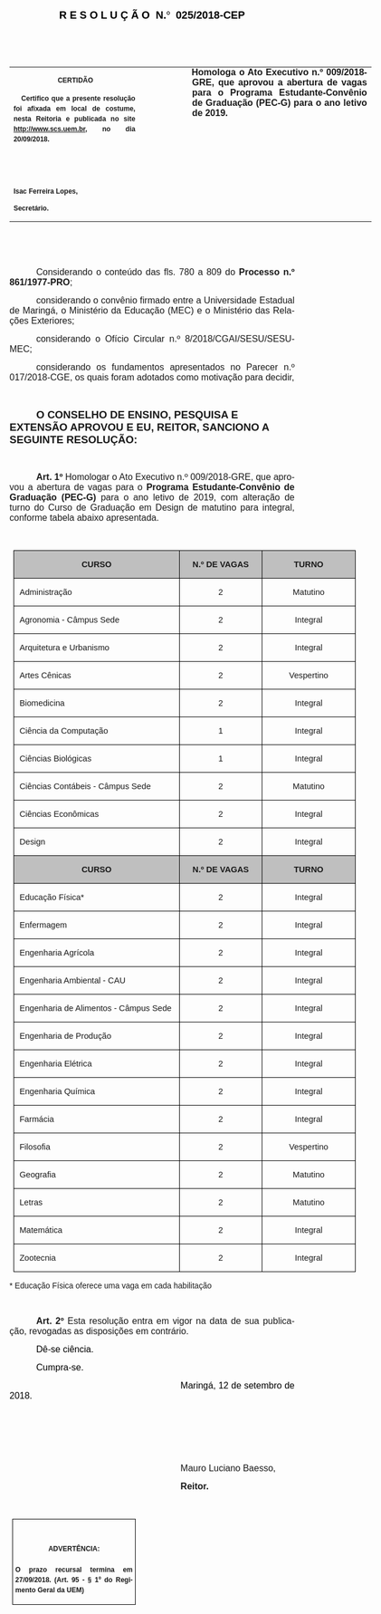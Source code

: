 <body lang=PT-BR link=blue vlink=purple style='tab-interval:35.4pt'>

<div class=WordSection1>

<p class=MsoNormal align=center style='text-align:center'><b><span
style='font-size:12.0pt;font-family:"Arial","sans-serif";color:black'><o:p>&nbsp;</o:p></span></b></p>

<p class=MsoNormal align=center style='text-align:center'><b><span
style='font-size:14.0pt;font-family:"Arial","sans-serif";color:black'>R E S O L
U Ç Ã O<span class=GramE><span style='mso-spacerun:yes'>  </span></span>N.</span></b><b><span
style='font-size:14.0pt;font-family:Symbol;color:black'>° <span
style='mso-spacerun:yes'> </span></span></b><b><span style='font-size:14.0pt;
font-family:"Arial","sans-serif";color:black'>025/2018-CEP<o:p></o:p></span></b></p>

<p class=MsoNormal align=center style='text-align:center'><b><span
style='font-size:12.0pt;font-family:"Arial","sans-serif";color:black'><o:p>&nbsp;</o:p></span></b></p>

<p class=MsoNormal style='text-align:justify'><span style='font-size:12.0pt;
font-family:"Arial","sans-serif";color:black'><o:p>&nbsp;</o:p></span></p>

<table class=MsoNormalTable border=0 cellspacing=0 cellpadding=0 width=640
 style='width:480.3pt;border-collapse:collapse;mso-yfti-tbllook:1184;
 mso-padding-alt:0cm 0cm 0cm 0cm'>
 <tr style='mso-yfti-irow:0;mso-yfti-firstrow:yes;mso-yfti-lastrow:yes'>
  <td width=225 valign=top style='width:168.45pt;padding:0cm 5.4pt 0cm 5.4pt'>
  <p class=MsoNormal align=center style='text-align:center;layout-grid-mode:
  char'><b><span style='font-size:9.0pt;font-family:"Arial","sans-serif"'>&nbsp;</span></b><b
  style='mso-bidi-font-weight:normal'><span style='font-size:9.0pt;mso-bidi-font-size:
  10.0pt;font-family:"Arial","sans-serif";mso-bidi-font-family:"Times New Roman";
  mso-no-proof:yes'>CERTIDÃO<o:p></o:p></span></b></p>
  <p class=MsoNormal style='text-align:justify;line-height:150%'><b
  style='mso-bidi-font-weight:normal'><span style='font-size:9.0pt;line-height:
  150%;font-family:"Arial","sans-serif";mso-bidi-font-family:"Times New Roman";
  mso-no-proof:yes'><span style='mso-spacerun:yes'>   </span>Certifico que a
  presente resolução foi afixada em local de costume, nesta Reitoria e
  publicada no site<span style='color:blue'> </span><a
  href="http://www.scs.uem.br/"><span style='text-decoration:none;text-underline:
  none'>http://www.scs.uem.br</span></a>, no dia</span></b><b style='mso-bidi-font-weight:
  normal'><span style='font-size:9.0pt;mso-bidi-font-size:10.0pt;line-height:
  150%;font-family:"Arial","sans-serif";mso-bidi-font-family:"Times New Roman";
  mso-no-proof:yes'> 20/09/2018.<o:p></o:p></span></b></p>
  <p class=MsoNormal><b style='mso-bidi-font-weight:normal'><span
  style='font-size:9.0pt;mso-bidi-font-size:10.0pt;font-family:"Arial","sans-serif";
  mso-bidi-font-family:"Times New Roman";mso-no-proof:yes'><o:p>&nbsp;</o:p></span></b></p>
  <p class=MsoNormal><b style='mso-bidi-font-weight:normal'><span
  style='font-size:9.0pt;mso-bidi-font-size:10.0pt;font-family:"Arial","sans-serif";
  mso-bidi-font-family:"Times New Roman";mso-no-proof:yes'><o:p>&nbsp;</o:p></span></b></p>
  <p class=MsoNormal><b style='mso-bidi-font-weight:normal'><span
  style='font-size:9.0pt;mso-bidi-font-size:10.0pt;font-family:"Arial","sans-serif";
  mso-bidi-font-family:"Times New Roman";mso-no-proof:yes'>Isac Ferreira Lopes,<o:p></o:p></span></b></p>
  <p class=MsoNormal><b style='mso-bidi-font-weight:normal'><span
  style='font-size:9.0pt;mso-bidi-font-size:10.0pt;font-family:"Arial","sans-serif";
  mso-bidi-font-family:"Times New Roman";mso-no-proof:yes'>Secretário.</span></b></p>
  </td>
  <td width=79 valign=top style='width:58.95pt;padding:0cm 5.4pt 0cm 5.4pt'>
  <p class=MsoNormal style='margin-right:-5.4pt'><b><span style='font-size:
  12.0pt;font-family:"Arial","sans-serif"'>&nbsp;</span></b></p>
  </td>
  <td width=337 valign=top style='width:252.9pt;padding:0cm 5.4pt 0cm 5.4pt'>
  <p class=MsoNormal style='margin-top:0cm;margin-right:.8pt;margin-bottom:
  0cm;margin-left:.6pt;margin-bottom:.0001pt;text-align:justify;text-indent:
  -.6pt'><b style='mso-bidi-font-weight:normal'><span style='font-size:12.0pt;
  font-family:"Arial","sans-serif"'>Homologa o Ato Executivo n.º 009/2018-GRE, que
  aprovou a abertura de vagas para o Programa Estudante-Convênio de Graduação
  (PEC-G) para o ano letivo de 2019<span style='mso-bidi-font-weight:bold;
  mso-no-proof:yes'>.</span><o:p></o:p></span></b></p>
  </td>
 </tr>
</table>

<p class=MsoNormal style='margin-bottom:4.0pt;text-align:justify;text-indent:
35.4pt'><span style='font-size:12.0pt;font-family:"Arial","sans-serif";
mso-no-proof:yes'><o:p>&nbsp;</o:p></span></p>

<p class=MsoNormal style='margin-bottom:4.0pt;text-align:justify;text-indent:
35.4pt'><span style='font-size:12.0pt;font-family:"Arial","sans-serif";
mso-no-proof:yes'><o:p>&nbsp;</o:p></span></p>

<p class=MsoNormal style='text-align:justify;text-indent:35.45pt'><span
style='font-size:12.0pt;font-family:"Arial","sans-serif";mso-no-proof:yes'>Considerando
o conteúdo das fls. 780 a 809 do <b style='mso-bidi-font-weight:normal'>Processo
n.º 861/1977-PRO</b>;<o:p></o:p></span></p>

<p class=MsoNormal style='text-align:justify;text-indent:35.45pt'><span
class=GramE><span style='font-size:12.0pt;font-family:"Arial","sans-serif"'>considerando</span></span><span
style='font-size:12.0pt;font-family:"Arial","sans-serif"'> o convênio firmado
entre a Universidade Estadual de Maringá, o Ministério da Educação (MEC) e o
Ministério das Relações Exteriores;<o:p></o:p></span></p>

<p class=MsoNormal style='text-align:justify;text-indent:35.4pt'><span
class=GramE><span style='font-size:12.0pt;font-family:"Arial","sans-serif"'>considerando</span></span><span
style='font-size:12.0pt;font-family:"Arial","sans-serif"'> o Ofício Circular n.º
8/2018/CGAI/SESU/SESU-MEC;<o:p></o:p></span></p>

<p class=MsoNormal style='text-align:justify;text-indent:35.45pt'><span
style='font-size:12.0pt;font-family:"Arial","sans-serif";mso-no-proof:yes'>considerando
os fundamentos apresentados no Parecer n.º 017/2018-CGE, os quais foram
adotados como motivação para decidir,<o:p></o:p></span></p>

<p class=MsoNormal style='margin-bottom:3.0pt;text-align:justify;text-indent:
35.45pt'><span style='font-size:12.0pt;font-family:"Arial","sans-serif";
mso-no-proof:yes'><o:p>&nbsp;</o:p></span></p>

<p class=MsoBodyTextIndent style='text-indent:35.4pt'><b style='mso-bidi-font-weight:
normal'><span lang=X-NONE style='font-size:14.0pt;font-family:"Arial","sans-serif";
mso-no-proof:yes'>O CONSELHO DE ENSINO, PESQUISA E EXTENSÃO APROVOU E EU, REITOR,
SANCIONO A SEGUINTE RESOLUÇÃO:</span></b><b style='mso-bidi-font-weight:normal'><span
lang=X-NONE style='font-size:12.0pt;font-family:"Arial","sans-serif";
mso-no-proof:yes'><o:p></o:p></span></b></p>

<p class=MsoBodyTextIndent style='text-indent:0cm'><b style='mso-bidi-font-weight:
normal'><span style='font-size:12.0pt;font-family:"Arial","sans-serif";
mso-ansi-language:PT-BR;mso-no-proof:yes'><o:p>&nbsp;</o:p></span></b></p>

<p class=MsoNormal style='text-align:justify;text-indent:35.45pt;text-autospace:
ideograph-other'><b><span style='font-size:12.0pt;font-family:"Arial","sans-serif"'>Art.
1º </span></b><span style='font-size:12.0pt;font-family:"Arial","sans-serif";
mso-bidi-font-weight:bold'>Homologar o Ato Executivo n.º </span><span
style='font-size:12.0pt;font-family:"Arial","sans-serif"'>009/2018-GRE, que aprovou
a abertura de vagas para o <b style='mso-bidi-font-weight:normal'>Programa
Estudante-Convênio de Graduação (PEC-G)</b> para o ano letivo de 2019, com
alteração de turno do Curso de Graduação em Design de matutino para integral, conforme
tabela abaixo apresentada.<o:p></o:p></span></p>

<p class=MsoNormal style='text-align:justify;text-indent:35.45pt;text-autospace:
ideograph-other'><span style='font-size:12.0pt;font-family:"Arial","sans-serif"'><o:p>&nbsp;</o:p></span></p>

<table class=MsoNormalTable border=1 cellspacing=0 cellpadding=0 width=605
 style='width:16.0cm;margin-left:5.4pt;border-collapse:collapse;border:none;
 mso-border-alt:solid windowtext .5pt;mso-yfti-tbllook:1184;mso-padding-alt:
 0cm 5.4pt 0cm 5.4pt;mso-border-insideh:.5pt solid windowtext;mso-border-insidev:
 .5pt solid windowtext'>
 <tr style='mso-yfti-irow:0;mso-yfti-firstrow:yes'>
  <td width=302 valign=top style='width:8.0cm;border:solid windowtext 1.0pt;
  mso-border-alt:solid windowtext .5pt;background:#BFBFBF;padding:0cm 5.4pt 0cm 5.4pt'>
  <p class=MsoNormal align=center style='text-align:center;tab-stops:center 220.95pt right 441.9pt'><b
  style='mso-bidi-font-weight:normal'><span style='font-size:11.0pt;font-family:
  "Arial","sans-serif"'>CURSO<o:p></o:p></span></b></p>
  </td>
  <td width=142 valign=top style='width:106.35pt;border:solid windowtext 1.0pt;
  border-left:none;mso-border-left-alt:solid windowtext .5pt;mso-border-alt:
  solid windowtext .5pt;background:#BFBFBF;padding:0cm 5.4pt 0cm 5.4pt'>
  <p class=MsoNormal align=center style='text-align:center;tab-stops:center 220.95pt right 441.9pt'><b
  style='mso-bidi-font-weight:normal'><span style='font-size:11.0pt;font-family:
  "Arial","sans-serif"'>N.º DE VAGAS<o:p></o:p></span></b></p>
  </td>
  <td width=161 valign=top style='width:120.45pt;border:solid windowtext 1.0pt;
  border-left:none;mso-border-left-alt:solid windowtext .5pt;mso-border-alt:
  solid windowtext .5pt;background:#BFBFBF;padding:0cm 5.4pt 0cm 5.4pt'>
  <p class=MsoNormal align=center style='text-align:center;tab-stops:center 220.95pt right 441.9pt'><b
  style='mso-bidi-font-weight:normal'><span style='font-size:11.0pt;font-family:
  "Arial","sans-serif"'>TURNO<o:p></o:p></span></b></p>
  </td>
 </tr>
 <tr style='mso-yfti-irow:1'>
  <td width=302 valign=top style='width:8.0cm;border:solid windowtext 1.0pt;
  border-top:none;mso-border-top-alt:solid windowtext .5pt;mso-border-alt:solid windowtext .5pt;
  padding:0cm 5.4pt 0cm 5.4pt'>
  <p class=MsoNormal style='margin-left:1.7pt;tab-stops:center 220.95pt right 441.9pt'><span
  style='font-size:11.0pt;font-family:"Arial","sans-serif"'>Administração<o:p></o:p></span></p>
  </td>
  <td width=142 valign=top style='width:106.35pt;border-top:none;border-left:
  none;border-bottom:solid windowtext 1.0pt;border-right:solid windowtext 1.0pt;
  mso-border-top-alt:solid windowtext .5pt;mso-border-left-alt:solid windowtext .5pt;
  mso-border-alt:solid windowtext .5pt;padding:0cm 5.4pt 0cm 5.4pt'>
  <p class=MsoNormal align=center style='text-align:center;tab-stops:center 220.95pt right 441.9pt'><span
  class=GramE><span style='font-size:11.0pt;font-family:"Arial","sans-serif"'>2</span></span><span
  style='font-size:11.0pt;font-family:"Arial","sans-serif"'><o:p></o:p></span></p>
  </td>
  <td width=161 valign=top style='width:120.45pt;border-top:none;border-left:
  none;border-bottom:solid windowtext 1.0pt;border-right:solid windowtext 1.0pt;
  mso-border-top-alt:solid windowtext .5pt;mso-border-left-alt:solid windowtext .5pt;
  mso-border-alt:solid windowtext .5pt;padding:0cm 5.4pt 0cm 5.4pt'>
  <p class=MsoNormal align=center style='text-align:center;tab-stops:center 220.95pt right 441.9pt'><span
  style='font-size:11.0pt;font-family:"Arial","sans-serif"'>Matutino<o:p></o:p></span></p>
  </td>
 </tr>
 <tr style='mso-yfti-irow:2'>
  <td width=302 valign=top style='width:8.0cm;border:solid windowtext 1.0pt;
  border-top:none;mso-border-top-alt:solid windowtext .5pt;mso-border-alt:solid windowtext .5pt;
  padding:0cm 5.4pt 0cm 5.4pt'>
  <p class=MsoNormal style='margin-left:1.7pt;tab-stops:center 220.95pt right 441.9pt'><span
  style='font-size:11.0pt;font-family:"Arial","sans-serif"'>Agronomia - Câmpus
  Sede<o:p></o:p></span></p>
  </td>
  <td width=142 valign=top style='width:106.35pt;border-top:none;border-left:
  none;border-bottom:solid windowtext 1.0pt;border-right:solid windowtext 1.0pt;
  mso-border-top-alt:solid windowtext .5pt;mso-border-left-alt:solid windowtext .5pt;
  mso-border-alt:solid windowtext .5pt;padding:0cm 5.4pt 0cm 5.4pt'>
  <p class=MsoNormal align=center style='text-align:center;tab-stops:center 220.95pt right 441.9pt'><span
  class=GramE><span style='font-size:11.0pt;font-family:"Arial","sans-serif"'>2</span></span><span
  style='font-size:11.0pt;font-family:"Arial","sans-serif"'><o:p></o:p></span></p>
  </td>
  <td width=161 valign=top style='width:120.45pt;border-top:none;border-left:
  none;border-bottom:solid windowtext 1.0pt;border-right:solid windowtext 1.0pt;
  mso-border-top-alt:solid windowtext .5pt;mso-border-left-alt:solid windowtext .5pt;
  mso-border-alt:solid windowtext .5pt;padding:0cm 5.4pt 0cm 5.4pt'>
  <p class=MsoNormal align=center style='text-align:center;tab-stops:center 220.95pt right 441.9pt'><span
  style='font-size:11.0pt;font-family:"Arial","sans-serif"'>Integral<o:p></o:p></span></p>
  </td>
 </tr>
 <tr style='mso-yfti-irow:3'>
  <td width=302 valign=top style='width:8.0cm;border:solid windowtext 1.0pt;
  border-top:none;mso-border-top-alt:solid windowtext .5pt;mso-border-alt:solid windowtext .5pt;
  padding:0cm 5.4pt 0cm 5.4pt'>
  <p class=MsoNormal style='margin-left:1.7pt;tab-stops:center 220.95pt right 441.9pt'><span
  style='font-size:11.0pt;font-family:"Arial","sans-serif"'>Arquitetura e
  Urbanismo<o:p></o:p></span></p>
  </td>
  <td width=142 valign=top style='width:106.35pt;border-top:none;border-left:
  none;border-bottom:solid windowtext 1.0pt;border-right:solid windowtext 1.0pt;
  mso-border-top-alt:solid windowtext .5pt;mso-border-left-alt:solid windowtext .5pt;
  mso-border-alt:solid windowtext .5pt;padding:0cm 5.4pt 0cm 5.4pt'>
  <p class=MsoNormal align=center style='text-align:center;tab-stops:center 220.95pt right 441.9pt'><span
  class=GramE><span style='font-size:11.0pt;font-family:"Arial","sans-serif"'>2</span></span><span
  style='font-size:11.0pt;font-family:"Arial","sans-serif"'><o:p></o:p></span></p>
  </td>
  <td width=161 valign=top style='width:120.45pt;border-top:none;border-left:
  none;border-bottom:solid windowtext 1.0pt;border-right:solid windowtext 1.0pt;
  mso-border-top-alt:solid windowtext .5pt;mso-border-left-alt:solid windowtext .5pt;
  mso-border-alt:solid windowtext .5pt;padding:0cm 5.4pt 0cm 5.4pt'>
  <p class=MsoNormal align=center style='text-align:center;tab-stops:center 220.95pt right 441.9pt'><span
  style='font-size:11.0pt;font-family:"Arial","sans-serif"'>Integral<o:p></o:p></span></p>
  </td>
 </tr>
 <tr style='mso-yfti-irow:4'>
  <td width=302 valign=top style='width:8.0cm;border:solid windowtext 1.0pt;
  border-top:none;mso-border-top-alt:solid windowtext .5pt;mso-border-alt:solid windowtext .5pt;
  padding:0cm 5.4pt 0cm 5.4pt'>
  <p class=MsoNormal style='margin-left:1.7pt;tab-stops:center 220.95pt right 441.9pt'><span
  style='font-size:11.0pt;font-family:"Arial","sans-serif"'>Artes Cênicas<o:p></o:p></span></p>
  </td>
  <td width=142 valign=top style='width:106.35pt;border-top:none;border-left:
  none;border-bottom:solid windowtext 1.0pt;border-right:solid windowtext 1.0pt;
  mso-border-top-alt:solid windowtext .5pt;mso-border-left-alt:solid windowtext .5pt;
  mso-border-alt:solid windowtext .5pt;padding:0cm 5.4pt 0cm 5.4pt'>
  <p class=MsoNormal align=center style='text-align:center;tab-stops:center 220.95pt right 441.9pt'><span
  class=GramE><span style='font-size:11.0pt;font-family:"Arial","sans-serif"'>2</span></span><span
  style='font-size:11.0pt;font-family:"Arial","sans-serif"'><o:p></o:p></span></p>
  </td>
  <td width=161 valign=top style='width:120.45pt;border-top:none;border-left:
  none;border-bottom:solid windowtext 1.0pt;border-right:solid windowtext 1.0pt;
  mso-border-top-alt:solid windowtext .5pt;mso-border-left-alt:solid windowtext .5pt;
  mso-border-alt:solid windowtext .5pt;padding:0cm 5.4pt 0cm 5.4pt'>
  <p class=MsoNormal align=center style='text-align:center;tab-stops:center 220.95pt right 441.9pt'><span
  style='font-size:11.0pt;font-family:"Arial","sans-serif"'>Vespertino<o:p></o:p></span></p>
  </td>
 </tr>
 <tr style='mso-yfti-irow:5'>
  <td width=302 valign=top style='width:8.0cm;border:solid windowtext 1.0pt;
  border-top:none;mso-border-top-alt:solid windowtext .5pt;mso-border-alt:solid windowtext .5pt;
  padding:0cm 5.4pt 0cm 5.4pt'>
  <p class=MsoNormal style='margin-left:1.7pt;tab-stops:center 220.95pt right 441.9pt'><span
  style='font-size:11.0pt;font-family:"Arial","sans-serif"'>Biomedicina<o:p></o:p></span></p>
  </td>
  <td width=142 valign=top style='width:106.35pt;border-top:none;border-left:
  none;border-bottom:solid windowtext 1.0pt;border-right:solid windowtext 1.0pt;
  mso-border-top-alt:solid windowtext .5pt;mso-border-left-alt:solid windowtext .5pt;
  mso-border-alt:solid windowtext .5pt;padding:0cm 5.4pt 0cm 5.4pt'>
  <p class=MsoNormal align=center style='text-align:center;tab-stops:center 220.95pt right 441.9pt'><span
  class=GramE><span style='font-size:11.0pt;font-family:"Arial","sans-serif"'>2</span></span><span
  style='font-size:11.0pt;font-family:"Arial","sans-serif"'><o:p></o:p></span></p>
  </td>
  <td width=161 valign=top style='width:120.45pt;border-top:none;border-left:
  none;border-bottom:solid windowtext 1.0pt;border-right:solid windowtext 1.0pt;
  mso-border-top-alt:solid windowtext .5pt;mso-border-left-alt:solid windowtext .5pt;
  mso-border-alt:solid windowtext .5pt;padding:0cm 5.4pt 0cm 5.4pt'>
  <p class=MsoNormal align=center style='text-align:center;tab-stops:center 220.95pt right 441.9pt'><span
  style='font-size:11.0pt;font-family:"Arial","sans-serif"'>Integral<o:p></o:p></span></p>
  </td>
 </tr>
 <tr style='mso-yfti-irow:6'>
  <td width=302 valign=top style='width:8.0cm;border:solid windowtext 1.0pt;
  border-top:none;mso-border-top-alt:solid windowtext .5pt;mso-border-alt:solid windowtext .5pt;
  padding:0cm 5.4pt 0cm 5.4pt'>
  <p class=MsoNormal style='margin-left:1.7pt;tab-stops:center 220.95pt right 441.9pt'><span
  style='font-size:11.0pt;font-family:"Arial","sans-serif"'>Ciência da
  Computação<o:p></o:p></span></p>
  </td>
  <td width=142 valign=top style='width:106.35pt;border-top:none;border-left:
  none;border-bottom:solid windowtext 1.0pt;border-right:solid windowtext 1.0pt;
  mso-border-top-alt:solid windowtext .5pt;mso-border-left-alt:solid windowtext .5pt;
  mso-border-alt:solid windowtext .5pt;padding:0cm 5.4pt 0cm 5.4pt'>
  <p class=MsoNormal align=center style='text-align:center;tab-stops:center 220.95pt right 441.9pt'><span
  class=GramE><span style='font-size:11.0pt;font-family:"Arial","sans-serif"'>1</span></span><span
  style='font-size:11.0pt;font-family:"Arial","sans-serif"'><o:p></o:p></span></p>
  </td>
  <td width=161 valign=top style='width:120.45pt;border-top:none;border-left:
  none;border-bottom:solid windowtext 1.0pt;border-right:solid windowtext 1.0pt;
  mso-border-top-alt:solid windowtext .5pt;mso-border-left-alt:solid windowtext .5pt;
  mso-border-alt:solid windowtext .5pt;padding:0cm 5.4pt 0cm 5.4pt'>
  <p class=MsoNormal align=center style='text-align:center;tab-stops:center 220.95pt right 441.9pt'><span
  style='font-size:11.0pt;font-family:"Arial","sans-serif"'>Integral<o:p></o:p></span></p>
  </td>
 </tr>
 <tr style='mso-yfti-irow:7'>
  <td width=302 valign=top style='width:8.0cm;border:solid windowtext 1.0pt;
  border-top:none;mso-border-top-alt:solid windowtext .5pt;mso-border-alt:solid windowtext .5pt;
  padding:0cm 5.4pt 0cm 5.4pt'>
  <p class=MsoNormal style='margin-left:1.7pt;tab-stops:center 220.95pt right 441.9pt'><span
  style='font-size:11.0pt;font-family:"Arial","sans-serif"'>Ciências Biológicas<o:p></o:p></span></p>
  </td>
  <td width=142 valign=top style='width:106.35pt;border-top:none;border-left:
  none;border-bottom:solid windowtext 1.0pt;border-right:solid windowtext 1.0pt;
  mso-border-top-alt:solid windowtext .5pt;mso-border-left-alt:solid windowtext .5pt;
  mso-border-alt:solid windowtext .5pt;padding:0cm 5.4pt 0cm 5.4pt'>
  <p class=MsoNormal align=center style='text-align:center;tab-stops:center 220.95pt right 441.9pt'><span
  class=GramE><span style='font-size:11.0pt;font-family:"Arial","sans-serif"'>1</span></span><span
  style='font-size:11.0pt;font-family:"Arial","sans-serif"'><o:p></o:p></span></p>
  </td>
  <td width=161 valign=top style='width:120.45pt;border-top:none;border-left:
  none;border-bottom:solid windowtext 1.0pt;border-right:solid windowtext 1.0pt;
  mso-border-top-alt:solid windowtext .5pt;mso-border-left-alt:solid windowtext .5pt;
  mso-border-alt:solid windowtext .5pt;padding:0cm 5.4pt 0cm 5.4pt'>
  <p class=MsoNormal align=center style='text-align:center;tab-stops:center 220.95pt right 441.9pt'><span
  style='font-size:11.0pt;font-family:"Arial","sans-serif"'>Integral<o:p></o:p></span></p>
  </td>
 </tr>
 <tr style='mso-yfti-irow:8'>
  <td width=302 valign=top style='width:8.0cm;border:solid windowtext 1.0pt;
  border-top:none;mso-border-top-alt:solid windowtext .5pt;mso-border-alt:solid windowtext .5pt;
  padding:0cm 5.4pt 0cm 5.4pt'>
  <p class=MsoNormal style='margin-left:1.7pt;tab-stops:center 220.95pt right 441.9pt'><span
  style='font-size:11.0pt;font-family:"Arial","sans-serif"'>Ciências Contábeis
  - Câmpus Sede<o:p></o:p></span></p>
  </td>
  <td width=142 valign=top style='width:106.35pt;border-top:none;border-left:
  none;border-bottom:solid windowtext 1.0pt;border-right:solid windowtext 1.0pt;
  mso-border-top-alt:solid windowtext .5pt;mso-border-left-alt:solid windowtext .5pt;
  mso-border-alt:solid windowtext .5pt;padding:0cm 5.4pt 0cm 5.4pt'>
  <p class=MsoNormal align=center style='text-align:center;tab-stops:center 220.95pt right 441.9pt'><span
  class=GramE><span style='font-size:11.0pt;font-family:"Arial","sans-serif"'>2</span></span><span
  style='font-size:11.0pt;font-family:"Arial","sans-serif"'><o:p></o:p></span></p>
  </td>
  <td width=161 valign=top style='width:120.45pt;border-top:none;border-left:
  none;border-bottom:solid windowtext 1.0pt;border-right:solid windowtext 1.0pt;
  mso-border-top-alt:solid windowtext .5pt;mso-border-left-alt:solid windowtext .5pt;
  mso-border-alt:solid windowtext .5pt;padding:0cm 5.4pt 0cm 5.4pt'>
  <p class=MsoNormal align=center style='text-align:center;tab-stops:center 220.95pt right 441.9pt'><span
  style='font-size:11.0pt;font-family:"Arial","sans-serif"'>Matutino<o:p></o:p></span></p>
  </td>
 </tr>
 <tr style='mso-yfti-irow:9'>
  <td width=302 valign=top style='width:8.0cm;border:solid windowtext 1.0pt;
  border-top:none;mso-border-top-alt:solid windowtext .5pt;mso-border-alt:solid windowtext .5pt;
  padding:0cm 5.4pt 0cm 5.4pt'>
  <p class=MsoNormal style='margin-left:1.7pt;tab-stops:center 220.95pt right 441.9pt'><span
  style='font-size:11.0pt;font-family:"Arial","sans-serif"'>Ciências Econômicas<o:p></o:p></span></p>
  </td>
  <td width=142 valign=top style='width:106.35pt;border-top:none;border-left:
  none;border-bottom:solid windowtext 1.0pt;border-right:solid windowtext 1.0pt;
  mso-border-top-alt:solid windowtext .5pt;mso-border-left-alt:solid windowtext .5pt;
  mso-border-alt:solid windowtext .5pt;padding:0cm 5.4pt 0cm 5.4pt'>
  <p class=MsoNormal align=center style='text-align:center;tab-stops:center 220.95pt right 441.9pt'><span
  class=GramE><span style='font-size:11.0pt;font-family:"Arial","sans-serif"'>2</span></span><span
  style='font-size:11.0pt;font-family:"Arial","sans-serif"'><o:p></o:p></span></p>
  </td>
  <td width=161 valign=top style='width:120.45pt;border-top:none;border-left:
  none;border-bottom:solid windowtext 1.0pt;border-right:solid windowtext 1.0pt;
  mso-border-top-alt:solid windowtext .5pt;mso-border-left-alt:solid windowtext .5pt;
  mso-border-alt:solid windowtext .5pt;padding:0cm 5.4pt 0cm 5.4pt'>
  <p class=MsoNormal align=center style='text-align:center;tab-stops:center 220.95pt right 441.9pt'><span
  style='font-size:11.0pt;font-family:"Arial","sans-serif"'>Integral<o:p></o:p></span></p>
  </td>
 </tr>
 <tr style='mso-yfti-irow:10'>
  <td width=302 valign=top style='width:8.0cm;border:solid windowtext 1.0pt;
  border-top:none;mso-border-top-alt:solid windowtext .5pt;mso-border-alt:solid windowtext .5pt;
  padding:0cm 5.4pt 0cm 5.4pt'>
  <p class=MsoNormal style='margin-left:1.7pt;tab-stops:center 220.95pt right 441.9pt'><span
  style='font-size:11.0pt;font-family:"Arial","sans-serif"'>Design<o:p></o:p></span></p>
  </td>
  <td width=142 valign=top style='width:106.35pt;border-top:none;border-left:
  none;border-bottom:solid windowtext 1.0pt;border-right:solid windowtext 1.0pt;
  mso-border-top-alt:solid windowtext .5pt;mso-border-left-alt:solid windowtext .5pt;
  mso-border-alt:solid windowtext .5pt;padding:0cm 5.4pt 0cm 5.4pt'>
  <p class=MsoNormal align=center style='text-align:center;tab-stops:center 220.95pt right 441.9pt'><span
  class=GramE><span style='font-size:11.0pt;font-family:"Arial","sans-serif"'>2</span></span><span
  style='font-size:11.0pt;font-family:"Arial","sans-serif"'><o:p></o:p></span></p>
  </td>
  <td width=161 valign=top style='width:120.45pt;border-top:none;border-left:
  none;border-bottom:solid windowtext 1.0pt;border-right:solid windowtext 1.0pt;
  mso-border-top-alt:solid windowtext .5pt;mso-border-left-alt:solid windowtext .5pt;
  mso-border-alt:solid windowtext .5pt;padding:0cm 5.4pt 0cm 5.4pt'>
  <p class=MsoNormal align=center style='text-align:center;tab-stops:center 220.95pt right 441.9pt'><span
  style='font-size:11.0pt;font-family:"Arial","sans-serif"'>Integral<o:p></o:p></span></p>
  </td>
 </tr>
 <tr style='mso-yfti-irow:11'>
  <td width=302 valign=top style='width:8.0cm;border:solid windowtext 1.0pt;
  border-top:none;mso-border-top-alt:solid windowtext .5pt;mso-border-alt:solid windowtext .5pt;
  background:#BFBFBF;padding:0cm 5.4pt 0cm 5.4pt'>
  <p class=MsoNormal align=center style='text-align:center;tab-stops:center 220.95pt right 441.9pt'><b
  style='mso-bidi-font-weight:normal'><span style='font-size:11.0pt;font-family:
  "Arial","sans-serif"'>CURSO<o:p></o:p></span></b></p>
  </td>
  <td width=142 valign=top style='width:106.35pt;border-top:none;border-left:
  none;border-bottom:solid windowtext 1.0pt;border-right:solid windowtext 1.0pt;
  mso-border-top-alt:solid windowtext .5pt;mso-border-left-alt:solid windowtext .5pt;
  mso-border-alt:solid windowtext .5pt;background:#BFBFBF;padding:0cm 5.4pt 0cm 5.4pt'>
  <p class=MsoNormal align=center style='text-align:center;tab-stops:center 220.95pt right 441.9pt'><b
  style='mso-bidi-font-weight:normal'><span style='font-size:11.0pt;font-family:
  "Arial","sans-serif"'>N.º DE VAGAS<o:p></o:p></span></b></p>
  </td>
  <td width=161 valign=top style='width:120.45pt;border-top:none;border-left:
  none;border-bottom:solid windowtext 1.0pt;border-right:solid windowtext 1.0pt;
  mso-border-top-alt:solid windowtext .5pt;mso-border-left-alt:solid windowtext .5pt;
  mso-border-alt:solid windowtext .5pt;background:#BFBFBF;padding:0cm 5.4pt 0cm 5.4pt'>
  <p class=MsoNormal align=center style='text-align:center;tab-stops:center 220.95pt right 441.9pt'><b
  style='mso-bidi-font-weight:normal'><span style='font-size:11.0pt;font-family:
  "Arial","sans-serif"'>TURNO<o:p></o:p></span></b></p>
  </td>
 </tr>
 <tr style='mso-yfti-irow:12'>
  <td width=302 valign=top style='width:8.0cm;border:solid windowtext 1.0pt;
  border-top:none;mso-border-top-alt:solid windowtext .5pt;mso-border-alt:solid windowtext .5pt;
  padding:0cm 5.4pt 0cm 5.4pt'>
  <p class=MsoNormal style='margin-left:1.7pt;tab-stops:center 220.95pt right 441.9pt'><span
  style='font-size:11.0pt;font-family:"Arial","sans-serif"'>Educação Física*<o:p></o:p></span></p>
  </td>
  <td width=142 valign=top style='width:106.35pt;border-top:none;border-left:
  none;border-bottom:solid windowtext 1.0pt;border-right:solid windowtext 1.0pt;
  mso-border-top-alt:solid windowtext .5pt;mso-border-left-alt:solid windowtext .5pt;
  mso-border-alt:solid windowtext .5pt;padding:0cm 5.4pt 0cm 5.4pt'>
  <p class=MsoNormal align=center style='text-align:center;tab-stops:center 220.95pt right 441.9pt'><span
  class=GramE><span style='font-size:11.0pt;font-family:"Arial","sans-serif"'>2</span></span><span
  style='font-size:11.0pt;font-family:"Arial","sans-serif"'><o:p></o:p></span></p>
  </td>
  <td width=161 valign=top style='width:120.45pt;border-top:none;border-left:
  none;border-bottom:solid windowtext 1.0pt;border-right:solid windowtext 1.0pt;
  mso-border-top-alt:solid windowtext .5pt;mso-border-left-alt:solid windowtext .5pt;
  mso-border-alt:solid windowtext .5pt;padding:0cm 5.4pt 0cm 5.4pt'>
  <p class=MsoNormal align=center style='text-align:center;tab-stops:center 220.95pt right 441.9pt'><span
  style='font-size:11.0pt;font-family:"Arial","sans-serif"'>Integral<o:p></o:p></span></p>
  </td>
 </tr>
 <tr style='mso-yfti-irow:13'>
  <td width=302 valign=top style='width:8.0cm;border:solid windowtext 1.0pt;
  border-top:none;mso-border-top-alt:solid windowtext .5pt;mso-border-alt:solid windowtext .5pt;
  padding:0cm 5.4pt 0cm 5.4pt'>
  <p class=MsoNormal style='margin-left:1.7pt;tab-stops:center 220.95pt right 441.9pt'><span
  style='font-size:11.0pt;font-family:"Arial","sans-serif"'>Enfermagem<o:p></o:p></span></p>
  </td>
  <td width=142 valign=top style='width:106.35pt;border-top:none;border-left:
  none;border-bottom:solid windowtext 1.0pt;border-right:solid windowtext 1.0pt;
  mso-border-top-alt:solid windowtext .5pt;mso-border-left-alt:solid windowtext .5pt;
  mso-border-alt:solid windowtext .5pt;padding:0cm 5.4pt 0cm 5.4pt'>
  <p class=MsoNormal align=center style='text-align:center;tab-stops:center 220.95pt right 441.9pt'><span
  class=GramE><span style='font-size:11.0pt;font-family:"Arial","sans-serif"'>2</span></span><span
  style='font-size:11.0pt;font-family:"Arial","sans-serif"'><o:p></o:p></span></p>
  </td>
  <td width=161 valign=top style='width:120.45pt;border-top:none;border-left:
  none;border-bottom:solid windowtext 1.0pt;border-right:solid windowtext 1.0pt;
  mso-border-top-alt:solid windowtext .5pt;mso-border-left-alt:solid windowtext .5pt;
  mso-border-alt:solid windowtext .5pt;padding:0cm 5.4pt 0cm 5.4pt'>
  <p class=MsoNormal align=center style='text-align:center;tab-stops:center 220.95pt right 441.9pt'><span
  style='font-size:11.0pt;font-family:"Arial","sans-serif"'>Integral<o:p></o:p></span></p>
  </td>
 </tr>
 <tr style='mso-yfti-irow:14'>
  <td width=302 valign=top style='width:8.0cm;border:solid windowtext 1.0pt;
  border-top:none;mso-border-top-alt:solid windowtext .5pt;mso-border-alt:solid windowtext .5pt;
  padding:0cm 5.4pt 0cm 5.4pt'>
  <p class=MsoNormal style='margin-left:1.7pt;tab-stops:center 220.95pt right 441.9pt'><span
  style='font-size:11.0pt;font-family:"Arial","sans-serif"'>Engenharia Agrícola<o:p></o:p></span></p>
  </td>
  <td width=142 valign=top style='width:106.35pt;border-top:none;border-left:
  none;border-bottom:solid windowtext 1.0pt;border-right:solid windowtext 1.0pt;
  mso-border-top-alt:solid windowtext .5pt;mso-border-left-alt:solid windowtext .5pt;
  mso-border-alt:solid windowtext .5pt;padding:0cm 5.4pt 0cm 5.4pt'>
  <p class=MsoNormal align=center style='text-align:center;tab-stops:center 220.95pt right 441.9pt'><span
  class=GramE><span style='font-size:11.0pt;font-family:"Arial","sans-serif"'>2</span></span><span
  style='font-size:11.0pt;font-family:"Arial","sans-serif"'><o:p></o:p></span></p>
  </td>
  <td width=161 valign=top style='width:120.45pt;border-top:none;border-left:
  none;border-bottom:solid windowtext 1.0pt;border-right:solid windowtext 1.0pt;
  mso-border-top-alt:solid windowtext .5pt;mso-border-left-alt:solid windowtext .5pt;
  mso-border-alt:solid windowtext .5pt;padding:0cm 5.4pt 0cm 5.4pt'>
  <p class=MsoNormal align=center style='text-align:center;tab-stops:center 220.95pt right 441.9pt'><span
  style='font-size:11.0pt;font-family:"Arial","sans-serif"'>Integral<o:p></o:p></span></p>
  </td>
 </tr>
 <tr style='mso-yfti-irow:15'>
  <td width=302 valign=top style='width:8.0cm;border:solid windowtext 1.0pt;
  border-top:none;mso-border-top-alt:solid windowtext .5pt;mso-border-alt:solid windowtext .5pt;
  padding:0cm 5.4pt 0cm 5.4pt'>
  <p class=MsoNormal style='margin-left:1.7pt;tab-stops:center 220.95pt right 441.9pt'><span
  style='font-size:11.0pt;font-family:"Arial","sans-serif"'>Engenharia
  Ambiental - CAU<o:p></o:p></span></p>
  </td>
  <td width=142 valign=top style='width:106.35pt;border-top:none;border-left:
  none;border-bottom:solid windowtext 1.0pt;border-right:solid windowtext 1.0pt;
  mso-border-top-alt:solid windowtext .5pt;mso-border-left-alt:solid windowtext .5pt;
  mso-border-alt:solid windowtext .5pt;padding:0cm 5.4pt 0cm 5.4pt'>
  <p class=MsoNormal align=center style='text-align:center;tab-stops:center 220.95pt right 441.9pt'><span
  class=GramE><span style='font-size:11.0pt;font-family:"Arial","sans-serif"'>2</span></span><span
  style='font-size:11.0pt;font-family:"Arial","sans-serif"'><o:p></o:p></span></p>
  </td>
  <td width=161 valign=top style='width:120.45pt;border-top:none;border-left:
  none;border-bottom:solid windowtext 1.0pt;border-right:solid windowtext 1.0pt;
  mso-border-top-alt:solid windowtext .5pt;mso-border-left-alt:solid windowtext .5pt;
  mso-border-alt:solid windowtext .5pt;padding:0cm 5.4pt 0cm 5.4pt'>
  <p class=MsoNormal align=center style='text-align:center;tab-stops:center 220.95pt right 441.9pt'><span
  style='font-size:11.0pt;font-family:"Arial","sans-serif"'>Integral<o:p></o:p></span></p>
  </td>
 </tr>
 <tr style='mso-yfti-irow:16'>
  <td width=302 valign=top style='width:8.0cm;border:solid windowtext 1.0pt;
  border-top:none;mso-border-top-alt:solid windowtext .5pt;mso-border-alt:solid windowtext .5pt;
  padding:0cm 5.4pt 0cm 5.4pt'>
  <p class=MsoNormal style='margin-left:1.7pt;tab-stops:center 220.95pt right 441.9pt'><span
  style='font-size:11.0pt;font-family:"Arial","sans-serif"'>Engenharia de
  Alimentos - Câmpus Sede<o:p></o:p></span></p>
  </td>
  <td width=142 valign=top style='width:106.35pt;border-top:none;border-left:
  none;border-bottom:solid windowtext 1.0pt;border-right:solid windowtext 1.0pt;
  mso-border-top-alt:solid windowtext .5pt;mso-border-left-alt:solid windowtext .5pt;
  mso-border-alt:solid windowtext .5pt;padding:0cm 5.4pt 0cm 5.4pt'>
  <p class=MsoNormal align=center style='text-align:center;tab-stops:center 220.95pt right 441.9pt'><span
  class=GramE><span style='font-size:11.0pt;font-family:"Arial","sans-serif"'>2</span></span><span
  style='font-size:11.0pt;font-family:"Arial","sans-serif"'><o:p></o:p></span></p>
  </td>
  <td width=161 valign=top style='width:120.45pt;border-top:none;border-left:
  none;border-bottom:solid windowtext 1.0pt;border-right:solid windowtext 1.0pt;
  mso-border-top-alt:solid windowtext .5pt;mso-border-left-alt:solid windowtext .5pt;
  mso-border-alt:solid windowtext .5pt;padding:0cm 5.4pt 0cm 5.4pt'>
  <p class=MsoNormal align=center style='text-align:center;tab-stops:center 220.95pt right 441.9pt'><span
  style='font-size:11.0pt;font-family:"Arial","sans-serif"'>Integral<o:p></o:p></span></p>
  </td>
 </tr>
 <tr style='mso-yfti-irow:17'>
  <td width=302 valign=top style='width:8.0cm;border:solid windowtext 1.0pt;
  border-top:none;mso-border-top-alt:solid windowtext .5pt;mso-border-alt:solid windowtext .5pt;
  padding:0cm 5.4pt 0cm 5.4pt'>
  <p class=MsoNormal style='margin-left:1.7pt;tab-stops:center 220.95pt right 441.9pt'><span
  style='font-size:11.0pt;font-family:"Arial","sans-serif"'>Engenharia de
  Produção<o:p></o:p></span></p>
  </td>
  <td width=142 valign=top style='width:106.35pt;border-top:none;border-left:
  none;border-bottom:solid windowtext 1.0pt;border-right:solid windowtext 1.0pt;
  mso-border-top-alt:solid windowtext .5pt;mso-border-left-alt:solid windowtext .5pt;
  mso-border-alt:solid windowtext .5pt;padding:0cm 5.4pt 0cm 5.4pt'>
  <p class=MsoNormal align=center style='text-align:center;tab-stops:center 220.95pt right 441.9pt'><span
  class=GramE><span style='font-size:11.0pt;font-family:"Arial","sans-serif"'>2</span></span><span
  style='font-size:11.0pt;font-family:"Arial","sans-serif"'><o:p></o:p></span></p>
  </td>
  <td width=161 valign=top style='width:120.45pt;border-top:none;border-left:
  none;border-bottom:solid windowtext 1.0pt;border-right:solid windowtext 1.0pt;
  mso-border-top-alt:solid windowtext .5pt;mso-border-left-alt:solid windowtext .5pt;
  mso-border-alt:solid windowtext .5pt;padding:0cm 5.4pt 0cm 5.4pt'>
  <p class=MsoNormal align=center style='text-align:center;tab-stops:center 220.95pt right 441.9pt'><span
  style='font-size:11.0pt;font-family:"Arial","sans-serif"'>Integral<o:p></o:p></span></p>
  </td>
 </tr>
 <tr style='mso-yfti-irow:18'>
  <td width=302 valign=top style='width:8.0cm;border:solid windowtext 1.0pt;
  border-top:none;mso-border-top-alt:solid windowtext .5pt;mso-border-alt:solid windowtext .5pt;
  padding:0cm 5.4pt 0cm 5.4pt'>
  <p class=MsoNormal style='margin-left:1.7pt;tab-stops:center 220.95pt right 441.9pt'><span
  style='font-size:11.0pt;font-family:"Arial","sans-serif"'>Engenharia Elétrica<o:p></o:p></span></p>
  </td>
  <td width=142 valign=top style='width:106.35pt;border-top:none;border-left:
  none;border-bottom:solid windowtext 1.0pt;border-right:solid windowtext 1.0pt;
  mso-border-top-alt:solid windowtext .5pt;mso-border-left-alt:solid windowtext .5pt;
  mso-border-alt:solid windowtext .5pt;padding:0cm 5.4pt 0cm 5.4pt'>
  <p class=MsoNormal align=center style='text-align:center;tab-stops:center 220.95pt right 441.9pt'><span
  class=GramE><span style='font-size:11.0pt;font-family:"Arial","sans-serif"'>2</span></span><span
  style='font-size:11.0pt;font-family:"Arial","sans-serif"'><o:p></o:p></span></p>
  </td>
  <td width=161 valign=top style='width:120.45pt;border-top:none;border-left:
  none;border-bottom:solid windowtext 1.0pt;border-right:solid windowtext 1.0pt;
  mso-border-top-alt:solid windowtext .5pt;mso-border-left-alt:solid windowtext .5pt;
  mso-border-alt:solid windowtext .5pt;padding:0cm 5.4pt 0cm 5.4pt'>
  <p class=MsoNormal align=center style='text-align:center;tab-stops:center 220.95pt right 441.9pt'><span
  style='font-size:11.0pt;font-family:"Arial","sans-serif"'>Integral<o:p></o:p></span></p>
  </td>
 </tr>
 <tr style='mso-yfti-irow:19'>
  <td width=302 valign=top style='width:8.0cm;border:solid windowtext 1.0pt;
  border-top:none;mso-border-top-alt:solid windowtext .5pt;mso-border-alt:solid windowtext .5pt;
  padding:0cm 5.4pt 0cm 5.4pt'>
  <p class=MsoNormal style='margin-left:1.7pt;tab-stops:center 220.95pt right 441.9pt'><span
  style='font-size:11.0pt;font-family:"Arial","sans-serif"'>Engenharia Química<o:p></o:p></span></p>
  </td>
  <td width=142 valign=top style='width:106.35pt;border-top:none;border-left:
  none;border-bottom:solid windowtext 1.0pt;border-right:solid windowtext 1.0pt;
  mso-border-top-alt:solid windowtext .5pt;mso-border-left-alt:solid windowtext .5pt;
  mso-border-alt:solid windowtext .5pt;padding:0cm 5.4pt 0cm 5.4pt'>
  <p class=MsoNormal align=center style='text-align:center;tab-stops:center 220.95pt right 441.9pt'><span
  class=GramE><span style='font-size:11.0pt;font-family:"Arial","sans-serif"'>2</span></span><span
  style='font-size:11.0pt;font-family:"Arial","sans-serif"'><o:p></o:p></span></p>
  </td>
  <td width=161 valign=top style='width:120.45pt;border-top:none;border-left:
  none;border-bottom:solid windowtext 1.0pt;border-right:solid windowtext 1.0pt;
  mso-border-top-alt:solid windowtext .5pt;mso-border-left-alt:solid windowtext .5pt;
  mso-border-alt:solid windowtext .5pt;padding:0cm 5.4pt 0cm 5.4pt'>
  <p class=MsoNormal align=center style='text-align:center;tab-stops:center 220.95pt right 441.9pt'><span
  style='font-size:11.0pt;font-family:"Arial","sans-serif"'>Integral<o:p></o:p></span></p>
  </td>
 </tr>
 <tr style='mso-yfti-irow:20'>
  <td width=302 valign=top style='width:8.0cm;border:solid windowtext 1.0pt;
  border-top:none;mso-border-top-alt:solid windowtext .5pt;mso-border-alt:solid windowtext .5pt;
  padding:0cm 5.4pt 0cm 5.4pt'>
  <p class=MsoNormal style='margin-left:1.7pt;tab-stops:center 220.95pt right 441.9pt'><span
  style='font-size:11.0pt;font-family:"Arial","sans-serif"'>Farmácia<o:p></o:p></span></p>
  </td>
  <td width=142 valign=top style='width:106.35pt;border-top:none;border-left:
  none;border-bottom:solid windowtext 1.0pt;border-right:solid windowtext 1.0pt;
  mso-border-top-alt:solid windowtext .5pt;mso-border-left-alt:solid windowtext .5pt;
  mso-border-alt:solid windowtext .5pt;padding:0cm 5.4pt 0cm 5.4pt'>
  <p class=MsoNormal align=center style='text-align:center;tab-stops:center 220.95pt right 441.9pt'><span
  class=GramE><span style='font-size:11.0pt;font-family:"Arial","sans-serif"'>2</span></span><span
  style='font-size:11.0pt;font-family:"Arial","sans-serif"'><o:p></o:p></span></p>
  </td>
  <td width=161 valign=top style='width:120.45pt;border-top:none;border-left:
  none;border-bottom:solid windowtext 1.0pt;border-right:solid windowtext 1.0pt;
  mso-border-top-alt:solid windowtext .5pt;mso-border-left-alt:solid windowtext .5pt;
  mso-border-alt:solid windowtext .5pt;padding:0cm 5.4pt 0cm 5.4pt'>
  <p class=MsoNormal align=center style='text-align:center;tab-stops:center 220.95pt right 441.9pt'><span
  style='font-size:11.0pt;font-family:"Arial","sans-serif"'>Integral<o:p></o:p></span></p>
  </td>
 </tr>
 <tr style='mso-yfti-irow:21'>
  <td width=302 valign=top style='width:8.0cm;border:solid windowtext 1.0pt;
  border-top:none;mso-border-top-alt:solid windowtext .5pt;mso-border-alt:solid windowtext .5pt;
  padding:0cm 5.4pt 0cm 5.4pt'>
  <p class=MsoNormal style='margin-left:1.7pt;tab-stops:center 220.95pt right 441.9pt'><span
  style='font-size:11.0pt;font-family:"Arial","sans-serif"'>Filosofia<o:p></o:p></span></p>
  </td>
  <td width=142 valign=top style='width:106.35pt;border-top:none;border-left:
  none;border-bottom:solid windowtext 1.0pt;border-right:solid windowtext 1.0pt;
  mso-border-top-alt:solid windowtext .5pt;mso-border-left-alt:solid windowtext .5pt;
  mso-border-alt:solid windowtext .5pt;padding:0cm 5.4pt 0cm 5.4pt'>
  <p class=MsoNormal align=center style='text-align:center;tab-stops:center 220.95pt right 441.9pt'><span
  class=GramE><span style='font-size:11.0pt;font-family:"Arial","sans-serif"'>2</span></span><span
  style='font-size:11.0pt;font-family:"Arial","sans-serif"'><o:p></o:p></span></p>
  </td>
  <td width=161 valign=top style='width:120.45pt;border-top:none;border-left:
  none;border-bottom:solid windowtext 1.0pt;border-right:solid windowtext 1.0pt;
  mso-border-top-alt:solid windowtext .5pt;mso-border-left-alt:solid windowtext .5pt;
  mso-border-alt:solid windowtext .5pt;padding:0cm 5.4pt 0cm 5.4pt'>
  <p class=MsoNormal align=center style='text-align:center;tab-stops:center 220.95pt right 441.9pt'><span
  style='font-size:11.0pt;font-family:"Arial","sans-serif"'>Vespertino<o:p></o:p></span></p>
  </td>
 </tr>
 <tr style='mso-yfti-irow:22'>
  <td width=302 valign=top style='width:8.0cm;border:solid windowtext 1.0pt;
  border-top:none;mso-border-top-alt:solid windowtext .5pt;mso-border-alt:solid windowtext .5pt;
  padding:0cm 5.4pt 0cm 5.4pt'>
  <p class=MsoNormal style='margin-left:1.7pt;tab-stops:center 220.95pt right 441.9pt'><span
  style='font-size:11.0pt;font-family:"Arial","sans-serif"'>Geografia<o:p></o:p></span></p>
  </td>
  <td width=142 valign=top style='width:106.35pt;border-top:none;border-left:
  none;border-bottom:solid windowtext 1.0pt;border-right:solid windowtext 1.0pt;
  mso-border-top-alt:solid windowtext .5pt;mso-border-left-alt:solid windowtext .5pt;
  mso-border-alt:solid windowtext .5pt;padding:0cm 5.4pt 0cm 5.4pt'>
  <p class=MsoNormal align=center style='text-align:center;tab-stops:center 220.95pt right 441.9pt'><span
  class=GramE><span style='font-size:11.0pt;font-family:"Arial","sans-serif"'>2</span></span><span
  style='font-size:11.0pt;font-family:"Arial","sans-serif"'><o:p></o:p></span></p>
  </td>
  <td width=161 valign=top style='width:120.45pt;border-top:none;border-left:
  none;border-bottom:solid windowtext 1.0pt;border-right:solid windowtext 1.0pt;
  mso-border-top-alt:solid windowtext .5pt;mso-border-left-alt:solid windowtext .5pt;
  mso-border-alt:solid windowtext .5pt;padding:0cm 5.4pt 0cm 5.4pt'>
  <p class=MsoNormal align=center style='text-align:center;tab-stops:center 220.95pt right 441.9pt'><span
  style='font-size:11.0pt;font-family:"Arial","sans-serif"'>Matutino<o:p></o:p></span></p>
  </td>
 </tr>
 <tr style='mso-yfti-irow:23'>
  <td width=302 valign=top style='width:8.0cm;border:solid windowtext 1.0pt;
  border-top:none;mso-border-top-alt:solid windowtext .5pt;mso-border-alt:solid windowtext .5pt;
  padding:0cm 5.4pt 0cm 5.4pt'>
  <p class=MsoNormal style='margin-left:1.7pt;tab-stops:center 220.95pt right 441.9pt'><span
  style='font-size:11.0pt;font-family:"Arial","sans-serif"'>Letras<o:p></o:p></span></p>
  </td>
  <td width=142 valign=top style='width:106.35pt;border-top:none;border-left:
  none;border-bottom:solid windowtext 1.0pt;border-right:solid windowtext 1.0pt;
  mso-border-top-alt:solid windowtext .5pt;mso-border-left-alt:solid windowtext .5pt;
  mso-border-alt:solid windowtext .5pt;padding:0cm 5.4pt 0cm 5.4pt'>
  <p class=MsoNormal align=center style='text-align:center;tab-stops:center 220.95pt right 441.9pt'><span
  class=GramE><span style='font-size:11.0pt;font-family:"Arial","sans-serif"'>2</span></span><span
  style='font-size:11.0pt;font-family:"Arial","sans-serif"'><o:p></o:p></span></p>
  </td>
  <td width=161 valign=top style='width:120.45pt;border-top:none;border-left:
  none;border-bottom:solid windowtext 1.0pt;border-right:solid windowtext 1.0pt;
  mso-border-top-alt:solid windowtext .5pt;mso-border-left-alt:solid windowtext .5pt;
  mso-border-alt:solid windowtext .5pt;padding:0cm 5.4pt 0cm 5.4pt'>
  <p class=MsoNormal align=center style='text-align:center;tab-stops:center 220.95pt right 441.9pt'><span
  style='font-size:11.0pt;font-family:"Arial","sans-serif"'>Matutino<o:p></o:p></span></p>
  </td>
 </tr>
 <tr style='mso-yfti-irow:24'>
  <td width=302 valign=top style='width:8.0cm;border:solid windowtext 1.0pt;
  border-top:none;mso-border-top-alt:solid windowtext .5pt;mso-border-alt:solid windowtext .5pt;
  padding:0cm 5.4pt 0cm 5.4pt'>
  <p class=MsoNormal style='margin-left:1.7pt;tab-stops:center 220.95pt right 441.9pt'><span
  style='font-size:11.0pt;font-family:"Arial","sans-serif"'>Matemática<o:p></o:p></span></p>
  </td>
  <td width=142 valign=top style='width:106.35pt;border-top:none;border-left:
  none;border-bottom:solid windowtext 1.0pt;border-right:solid windowtext 1.0pt;
  mso-border-top-alt:solid windowtext .5pt;mso-border-left-alt:solid windowtext .5pt;
  mso-border-alt:solid windowtext .5pt;padding:0cm 5.4pt 0cm 5.4pt'>
  <p class=MsoNormal align=center style='text-align:center;tab-stops:center 220.95pt right 441.9pt'><span
  class=GramE><span style='font-size:11.0pt;font-family:"Arial","sans-serif"'>2</span></span><span
  style='font-size:11.0pt;font-family:"Arial","sans-serif"'><o:p></o:p></span></p>
  </td>
  <td width=161 valign=top style='width:120.45pt;border-top:none;border-left:
  none;border-bottom:solid windowtext 1.0pt;border-right:solid windowtext 1.0pt;
  mso-border-top-alt:solid windowtext .5pt;mso-border-left-alt:solid windowtext .5pt;
  mso-border-alt:solid windowtext .5pt;padding:0cm 5.4pt 0cm 5.4pt'>
  <p class=MsoNormal align=center style='text-align:center;tab-stops:center 220.95pt right 441.9pt'><span
  style='font-size:11.0pt;font-family:"Arial","sans-serif"'>Integral<o:p></o:p></span></p>
  </td>
 </tr>
 <tr style='mso-yfti-irow:25;mso-yfti-lastrow:yes'>
  <td width=302 valign=top style='width:8.0cm;border:solid windowtext 1.0pt;
  border-top:none;mso-border-top-alt:solid windowtext .5pt;mso-border-alt:solid windowtext .5pt;
  padding:0cm 5.4pt 0cm 5.4pt'>
  <p class=MsoNormal style='margin-left:1.7pt;tab-stops:center 220.95pt right 441.9pt'><span
  style='font-size:11.0pt;font-family:"Arial","sans-serif"'>Zootecnia<o:p></o:p></span></p>
  </td>
  <td width=142 valign=top style='width:106.35pt;border-top:none;border-left:
  none;border-bottom:solid windowtext 1.0pt;border-right:solid windowtext 1.0pt;
  mso-border-top-alt:solid windowtext .5pt;mso-border-left-alt:solid windowtext .5pt;
  mso-border-alt:solid windowtext .5pt;padding:0cm 5.4pt 0cm 5.4pt'>
  <p class=MsoNormal align=center style='text-align:center;tab-stops:center 220.95pt right 441.9pt'><span
  class=GramE><span style='font-size:11.0pt;font-family:"Arial","sans-serif"'>2</span></span><span
  style='font-size:11.0pt;font-family:"Arial","sans-serif"'><o:p></o:p></span></p>
  </td>
  <td width=161 valign=top style='width:120.45pt;border-top:none;border-left:
  none;border-bottom:solid windowtext 1.0pt;border-right:solid windowtext 1.0pt;
  mso-border-top-alt:solid windowtext .5pt;mso-border-left-alt:solid windowtext .5pt;
  mso-border-alt:solid windowtext .5pt;padding:0cm 5.4pt 0cm 5.4pt'>
  <p class=MsoNormal align=center style='text-align:center;tab-stops:center 220.95pt right 441.9pt'><span
  style='font-size:11.0pt;font-family:"Arial","sans-serif"'>Integral<o:p></o:p></span></p>
  </td>
 </tr>
</table>

<p class=MsoNormal><span style='font-family:"Arial","sans-serif"'>* Educação
Física oferece uma vaga em cada habilitação<o:p></o:p></span></p>

<p class=MsoNormal style='text-align:justify;text-indent:35.45pt;text-autospace:
ideograph-other'><span style='font-size:12.0pt;font-family:"Arial","sans-serif"'><o:p>&nbsp;</o:p></span></p>

<p class=MsoNormal style='text-align:justify;text-indent:35.45pt'><b
style='mso-bidi-font-weight:normal'><span style='font-size:12.0pt;font-family:
"Arial","sans-serif";mso-fareast-font-family:"Arial Unicode MS";mso-bidi-font-family:
"Times New Roman";mso-no-proof:yes'>Art. 2º </span></b><span style='font-size:
12.0pt;font-family:"Arial","sans-serif";mso-bidi-font-family:"Times New Roman";
mso-no-proof:yes'>Esta resolução entra em vigor na data de sua publicação,
revogadas as disposições em contrário.</span><span style='font-size:12.0pt;
font-family:"Arial","sans-serif";mso-fareast-font-family:"Arial Unicode MS";
mso-bidi-font-family:"Times New Roman";letter-spacing:-.2pt;mso-no-proof:yes'><o:p></o:p></span></p>

<p class=MsoNormal style='text-align:justify;text-indent:35.45pt'><span
style='font-size:12.0pt;font-family:"Arial","sans-serif";color:black;
mso-no-proof:yes'>Dê-se ciência.<o:p></o:p></span></p>

<p class=MsoNormal style='text-align:justify;text-indent:35.45pt'><span
style='font-size:12.0pt;font-family:"Arial","sans-serif";color:black;
mso-no-proof:yes'>Cumpra-se.<o:p></o:p></span></p>

<p class=MsoNormal style='text-align:justify;text-indent:8.0cm'><span
style='font-size:12.0pt;font-family:"Arial","sans-serif";color:black;
mso-no-proof:yes'>Maringá, 12 de setembro de 2018.<o:p></o:p></span></p>

<p class=MsoNormal style='text-align:justify;text-indent:8.0cm'><span
style='font-size:12.0pt;font-family:"Arial","sans-serif";mso-bidi-font-family:
"Times New Roman";mso-no-proof:yes'><o:p>&nbsp;</o:p></span></p>

<p class=MsoNormal style='text-align:justify;text-indent:8.0cm'><span
style='font-size:12.0pt;font-family:"Arial","sans-serif";mso-bidi-font-family:
"Times New Roman";mso-no-proof:yes'><o:p>&nbsp;</o:p></span></p>

<p class=MsoNormal style='text-align:justify;text-indent:8.0cm'><span
style='font-size:12.0pt;font-family:"Arial","sans-serif";mso-bidi-font-family:
"Times New Roman";mso-no-proof:yes'><o:p>&nbsp;</o:p></span></p>

<p class=MsoNormal style='text-align:justify;text-indent:8.0cm'><span
style='font-size:12.0pt;font-family:"Arial","sans-serif"'>Mauro Luciano <span
class=SpellE>Baesso</span></span><span style='font-size:12.0pt;font-family:
"Arial","sans-serif";mso-bidi-font-family:"Times New Roman";mso-no-proof:yes'>,<o:p></o:p></span></p>

<p class=MsoNormal style='text-align:justify;text-indent:8.0cm;tab-stops:8.0cm 276.45pt'><b
style='mso-bidi-font-weight:normal'><span style='font-size:12.0pt;font-family:
"Arial","sans-serif";mso-bidi-font-family:"Times New Roman";mso-no-proof:yes'>Reitor.<o:p></o:p></span></b></p>

<p class=MsoNormal style='text-align:justify;text-indent:8.0cm;tab-stops:8.0cm 276.45pt'><b
style='mso-bidi-font-weight:normal'><span style='font-size:12.0pt;font-family:
"Arial","sans-serif";mso-bidi-font-family:"Times New Roman";mso-no-proof:yes'><o:p>&nbsp;</o:p></span></b></p>

<table class=MsoNormalTable border=1 cellspacing=0 cellpadding=0
 style='margin-left:3.5pt;border-collapse:collapse;border:none;mso-border-alt:
 solid windowtext .5pt;mso-padding-alt:0cm 3.5pt 0cm 3.5pt;mso-border-insideh:
 .5pt solid windowtext;mso-border-insidev:.5pt solid windowtext'>
 <tr style='mso-yfti-irow:0;mso-yfti-firstrow:yes;mso-yfti-lastrow:yes'>
  <td width=207 valign=top style='width:155.6pt;border:solid windowtext 1.0pt;
  mso-border-alt:solid windowtext .5pt;padding:0cm 3.5pt 0cm 3.5pt'>
  <h1 align=center style='text-align:center'><b style='mso-bidi-font-weight:
  normal'><span style='font-size:9.0pt;mso-bidi-font-size:10.0pt;font-family:
  "Arial","sans-serif";mso-no-proof:yes'>ADVERTÊNCIA:<o:p></o:p></span></b></h1>
  <p class=MsoNormal style='text-align:justify;line-height:150%'><b
  style='mso-bidi-font-weight:normal'><span style='font-size:9.0pt;mso-bidi-font-size:
  10.0pt;line-height:150%;font-family:"Arial","sans-serif";mso-bidi-font-family:
  "Times New Roman";mso-no-proof:yes'>O prazo recursal termina em 27/09/2018. (Art.
  95 - § 1º do Regimento Geral da UEM)</span></b><span style='font-size:9.0pt;
  mso-bidi-font-size:10.0pt;line-height:150%;font-family:"Arial","sans-serif";
  mso-bidi-font-family:"Times New Roman";mso-no-proof:yes'><o:p></o:p></span></p>
  </td>
 </tr>
</table>

<p class=MsoNormal align=right style='text-align:right'><b><span
style='font-size:12.0pt;font-family:"Arial","sans-serif";color:black'><o:p>&nbsp;</o:p></span></b></p>

<p class=MsoNormal align=right style='text-align:right'><b><span
style='font-size:12.0pt;font-family:"Arial","sans-serif";color:black'><o:p>&nbsp;</o:p></span></b></p>

</div>

</body>
